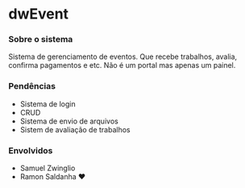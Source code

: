 # dwEvent

### Sobre o sistema

Sistema de gerenciamento de eventos. Que recebe trabalhos, avalia, confirma pagamentos e etc. Não é um portal mas apenas um painel.

### Pendências
- Sistema de login
- CRUD
- Sistema de envio de arquivos
- Sistem de avaliação de trabalhos

### Envolvidos

- Samuel Zwinglio
- Ramon Saldanha ♥
